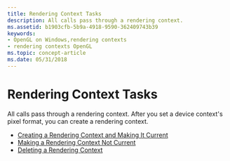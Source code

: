 ```yaml
---
title: Rendering Context Tasks
description: All calls pass through a rendering context.
ms.assetid: b1903cfb-5b9a-4918-9590-362409743b39
keywords:
- OpenGL on Windows,rendering contexts
- rendering contexts OpenGL
ms.topic: concept-article
ms.date: 05/31/2018
---
```


# Rendering Context Tasks

All calls pass through a rendering context. After you set a device context's pixel format, you can create a rendering context.

-   [Creating a Rendering Context and Making It Current](creating-a-rendering-context-and-making-it-current.md)
-   [Making a Rendering Context Not Current](making-a-rendering-context-not-current.md)
-   [Deleting a Rendering Context](deleting-a-rendering-context.md)

 

 





